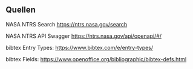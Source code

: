 

## Quellen

NASA NTRS Search
https://ntrs.nasa.gov/search

NASA NTRS API Swagger
https://ntrs.nasa.gov/api/openapi/#/

bibtex Entry Types:
https://www.bibtex.com/e/entry-types/

bibtex Fields:
https://www.openoffice.org/bibliographic/bibtex-defs.html